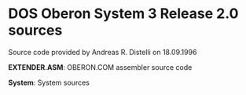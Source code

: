 # DOS Oberon System 3 Release 2.0 sources

Source code provided by Andreas R. Distelli on 18.09.1996

**EXTENDER.ASM**: OBERON.COM assembler source code 

**System**: System sources

